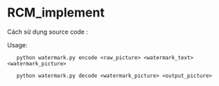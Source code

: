 # RCM_implement
 
Cách sử dụng source code : 

Usage:
 
       python watermark.py encode <raw_picture> <watermark_text> <watermark_picture>

       python watermark.py decode <watermark_picture> <output_picture>
